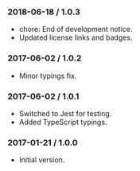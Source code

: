 ### 2018-06-18 / 1.0.3

* chore: End of development notice.
* Updated license links and badges.

### 2017-06-02 / 1.0.2

* Minor typings fix.

### 2017-06-02 / 1.0.1

* Switched to Jest for testing.
* Added TypeScript typings.

### 2017-01-21 / 1.0.0

* Initial version.